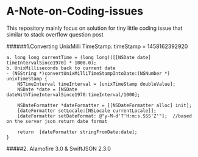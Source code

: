 # A-Note-on-Coding-issues
This repository mainly focus on solution for tiny little coding issue that similar to stack overflow question post

######1.Converting UnixMilli TimeStamp: timeStamp = 1458162392920
```
a. long long currentTime = (long long)([[NSDate date] timeIntervalSince1970] * 1000.0);
b. UnixMilliseconds back to current date
- (NSString *)convertUnixMilliTimeStampIntoDate:(NSNumber *) unixTimeStamp {
    NSTimeInterval timeInterval = [unixTimeStamp doubleValue];
    NSDate *date = [NSDate dateWithTimeIntervalSince1970:timeInterval/1000];
    
    NSDateFormatter *dateFormatter = [[NSDateFormatter alloc] init];
    [dateFormatter setLocale:[NSLocale currentLocale]];
    [dateFormatter setDateFormat: @"y-M-d'T'H:m:s.SSS'Z'"];  //based on the server json return date format
    
    return  [dateFormatter stringFromDate:date];
}
```
#####2. Alamofire 3.0 & SwiftJSON 2.3.0
